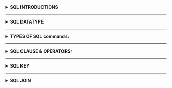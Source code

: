 <details>


   
   <summary><b> SQL INTRODUCTIONS </b></summary>
   
# <SUB>1. SQL: Structured Query Language, used to access and manipulate data.</SUB>
# <SUB>2. SQL used CRUD operations to communicate with DB.</SUB>
</br>1. CREATE - execute INSERT statements to insert new tuple into the relation.
</br>2. READ - Read data already in the relations.
</br>3. UPDATE - Modify already inserted data in the relation.
</br>4. DELETE - Delete specific data point/tuple/row or multiple rows.
# <sub>3. SQL is not DB, is a query language.</sub>
# <SUB>4. What is RDBMS? (Relational Database Management System)</SUB>
</br>1. Software that enable us to implement designed relational model.
</br>2. e.g., MySQL, MS SQL, Oracle, IBM etc.
</br>3. Table/Relation is the simplest form of data storage object in R-DB.
</br>4. MySQL is open-source RDBMS, and it uses SQL for all CRUD operations
# <sub>5. MySQL used client-server model, where client is CLI or frontend that used services provided by MySQL server.</sub>
# <sub>6. Difference between SQL and MySQL</sub>
</br>SQL is Structured Query language used to perform CRUD operations in R-DB, while MySQL is a RDBMS used to
store, manage and administrate DB (provided by itself) using SQL.
</details>

--------------------------------------------------------------------------------------------------------------------------------------
<details>




   
<summary><b> SQL DATATYPE </b></summary>

# <SUB>7. SQL DATA TYPES
## 🔹 String Data Types
- </br> **CHAR(n)** Fixed-length string (0–255), e.g., CHAR(251)
- </br> **VARCHAR(n)** Variable-length string (0–65535 depending on row size), e.g., VARCHAR(255)
- </br> **TINYTEXT** String up to 255 characters
- </br> **TEXT** String up to 65,535 characters (64 KB)
- </br> **MEDIUMTEXT** String up to 16,777,215 characters (16 MB)
- </br> **LONGTEXT** String up to 4,294,967,295 characters (4 GB)
- </br> **TINYBLOB** Binary string up to 255 bytes
- </br> **BLOB** Binary string up to 65,535 bytes (64 KB)
- </br> **MEDIUMBLOB** Binary string up to 16 MB
- </br> **LONGBLOB** Binary string up to 4 GB
- </br> **ENUM** One value from a preset list, e.g., ENUM('M','F','Other')
- </br> **SET** One or many values from a preset list, e.g., SET('a','b','c')
## 🔹 Numeric Data Types
- </br> **TINYINT** Integer (-128 to 127)
- </br> **SMALLINT** Integer (-32,768 to 32,767)
- </br> **MEDIUMINT** Integer (-8,388,608 to 8,388,607)
- </br> **INT** Integer (-2,147,483,648 to 2,147,483,647)
- </br> **BIGINT** Integer (-9,223,372,036,854,775,808 to 9,223,372,036,854,775,807)
- </br> **FLOAT** Approx. decimal with precision up to 23 digits
- </br> **DOUBLE** Approx. decimal with precision 24 to 53 digits
- </br> **DECIMAL** Exact fixed-point decimal (stored as string internally)
## 🔹 Date & Time Data Types
- </br> **DATE** Format: `YYYY-MM-DD`
- </br> **DATETIME** Format: `YYYY-MM-DD HH:MM:SS`
- </br> **TIMESTAMP** Format: `YYYYMMDDHHMMSS`
- </br> **TIME** Format: `HH:MM:SS`
## 🔹 Boolean Data Type
- </br> **BOOLEAN** True/False (stored as 0 = False, 1 = True)

# <SUB>8. Size: TINY < SMALL < MEDIUM < INT < BIGINT.</SUB>
# <sub>9. Variable length Data types e.g., VARCHAR, are better to use as they occupy space equal to the actual data Size.</sub>
# <sub>10. Values can also be unsigned e.g., INT UNSIGNED. </sub>

</details>


--------------------------------------------------------------------------------------------------------------------------------------


<details>




   
<summary> <b>TYPES OF SQL commands:</b></summary>
<details>
   <summary> <b>DDL</b></summary>
   
</br>**DDL (data definition language): defining relation schema.**
</br>1. **CREATE**: create table, DB, view.
</br>2 .**ALTER TABLE**: modification in table structure. e.g, change column datatype or add/remove columns.
</br>3. **DROP**: delete table, DB, view.
</br>4. **TRUNCATE**: remove all the tuples from the table.
</br>5. **RENAME**: rename DB name, table name, column name etc
# <sub>12. How to create a database?</SUB>
</br> **CREATE DATABASE** database_name;
</br> **Example** - CREATE DATABASE ORG; { HERE ORG IS A DATABASES NAME. }
# <sub>13. How to show all existing databases? </sub>
</br> **SHOW DATABASES;**
# <sub>14. How to use/select a database? </sub>
</br> **USE** database_name;  
</br> **Example** – USE ORG;
# <sub>15. How to create a table inside a database? </sub>
</br> **CREATE TABLE** table_name (  
column1 datatype,  
column2 datatype,  
column3 datatype,    
);  
</br> **Example** – CREATE TABLE STUDENT (ID INT, NAME VARCHAR(100), AGE INT)
# <sub>16. How to show all tables in the selected database? </sub>
</br> **SHOW TABLES;**
# <sub>17. How to describe the structure of a table? </sub>
</br> **DESCRIBE** table_name;  
</br> **Example** – DESCRIBE STUDENT;
# <sub>18. How to drop (delete) a database? </sub>
</br> **DROP DATABASE** database_name;  
</br> **Example** – DROP DATABASE ORG;
# <sub>19. How to drop (delete) a table? </sub>
</br> **DROP TABLE** table_name;  
</br> **Example** – DROP TABLE STUDENT;
# <sub>20. What is the SQL `ALTER TABLE` statement used for? </sub>
</br> **ALTER TABLE** is used to add, delete, or modify columns in an existing table. It can also add or drop constraints.
# <sub>21. How to add a column to a table? </sub>
</br> **ALTER TABLE** table_name **ADD** column_name datatype;  
</br> **Example** – CREATE TABLE Customers ADD Email VARCHAR(255); { Adds “Email” column to Customers table }
# <sub>22. How to drop (delete) a column from a table? </sub>
</br> **ALTER TABLE** table_name **DROP COLUMN** column_name;  
</br> **Example** – ALTER TABLE Customers DROP COLUMN Email; { Deletes “Email” column }
# <sub>23. How to modify a column's data type? </sub> 
</br> **ALTER TABLE** table_name **MODIFY COLUMN** column_name datatype;  
</br> **Example** – ALTER TABLE Persons MODIFY COLUMN DateOfBirth YEAR; { Changes column type to YEAR }
# <sub>24. How to rename a column? </sub> 
</br> **ALTER TABLE** table_name **RENAME COLUMN** old_name **TO** new_name;  
</br> **Example** – ALTER TABLE Persons RENAME COLUMN Address TO City; { Renames column Address → City }
# <sub>25. How to rename a table? </sub>
</br> **ALTER TABLE** old_table_name **RENAME TO** new_table_name;  
</br> **Example** – ALTER TABLE Customers RENAME TO Clients; { Renames table Customers → Clients }
# <sub>26. How to rename a database? </sub> 
</br> MySQL does **not** support `RENAME DATABASE` directly.  
</br> Instead, you must **create a new database**, then **move (or import/export) the tables** into it.
1. **CREATE DATABASE** new_database;  
2. **RENAME TABLE** old_database.table_name **TO** new_database.table_name;  
   (Repeat for each table)  
3. **DROP DATABASE** old_database; (after confirming data is moved)
Example:  
</br> **CREATE** DATABASE new_org;  
</br> **RENAME TABLE** org.students *TO** new_org.students;  
</br> **DROP DATABASE** org;
# <sub>27. How to add a column after a specific column? </sub>

</br> In MySQL, you can use the ALTER TABLE ... ADD COLUMN ... AFTER ... syntax to place the new column at a specific location.
</br> If you don’t specify AFTER, the new column will be added at the end of the table.
```
ALTER TABLE table_name
ADD COLUMN new_column_name datatype AFTER existing_column_name;

Example: Suppose you have an Employees table with columns:
EmployeeID, FirstName, LastName, BirthDate, Photo, Notes
To add a Gender column after BirthDate:
ALTER TABLE Employees
ADD COLUMN Gender TEXT AFTER BirthDate
```




# <sub>27. What is the SQL `TRUNCATE` statement used for? </sub>
</br> **TRUNCATE TABLE** is used to delete all rows from a table, but it keeps the table structure for future use.
# <sub>28. How to truncate a table? </sub>
</br> **TRUNCATE TABLE** table_name;  
</br> **Example** – TRUNCATE TABLE Students; { Removes all records from Students table, but keeps the table }
# <sub>29. What is the difference between `TRUNCATE` and `DELETE`? </sub>
</br> **DELETE** – removes rows one by one and can use a **WHERE** condition.  
</br> **TRUNCATE** – removes all rows instantly, does not support **WHERE**, and resets AUTO_INCREMENT counters (in MySQL).
**Example:**  
</br> DELETE FROM Students **WHERE** Age > 20; { Deletes only matching rows }  
</br> **TRUNCATE TABLE** Students; { Deletes all rows }
# <sub>30. What is DRL / DQL (Data Retrieval / Data Query Language)? </sub>
</br> DRL / DQL is used to retrieve data from the database.  
</br> The main keyword is **SELECT**.
# <sub>31. How to select all columns from a table? </sub>
</br> **SELECT * FROM** table_name;  
</br> **Example** – SELECT * FROM Students; { Fetches all columns and all rows from Students }
# <sub>32. How to select specific columns from a table? </sub>
</br> **SELECT** column1, column2 **FROM** table_name;  
</br> **Example** – SELECT Name, Age FROM Students; { Fetches only Name and Age columns }
# <sub>33. What is the order of execution in SELECT? </sub>
</br> The order of execution is **from RIGHT to LEFT**.  
</br> First, the **FROM** clause is executed, then the **SELECT** clause.
# <sub>34. Can we use SELECT keyword without using FROM clause? </sub>
</br> ✅ Yes, using **DUAL tables**.
# <sub> What are DUAL tables? </sub>
</br> DUAL tables are **dummy tables** created by MySQL (and Oracle).  
</br> They help users to perform calculations or functions without referring to user-defined tables.
# <sub>35. Example of SELECT without FROM (using DUAL) </sub>
</br> SELECT 55 + 11; { Returns 66 }  
</br> SELECT NOW(); { Returns current date & time }  
</br> SELECT UCASE('hello'); { Returns HELLO }
</details>

------------------------------------------------------------------------------------------------------------------------------------------


<details>
   <summary> <b>DML</b></summary>

   # <sub> What is DML in SQL? </sub>
</br> **DML (Data Manipulation Language)** is used to **manipulate data** in existing tables.  
</br> It includes **INSERT, UPDATE, DELETE, REPLACE** statements.
# <sub> How to insert data into a table? </sub>
```
sql
INSERT INTO table_name (col1, col2, col3)
VALUES (v1, v2, v3), (val1, val2, val3);
</br> ✅ You can insert single or multiple rows in one statement.
```
# <sub> What is the purpose of the SQL UPDATE statement? </sub>
</br> The **UPDATE** statement is used to **modify existing data** in a table.
# <sub> How do you update a single column value in a table? </sub>
</br> Use the **SET** keyword with a **WHERE clause** to update a specific row:

```
sql
UPDATE table_name
SET column_name = value
WHERE condition;
```
# <sub> How do you update multiple columns in a single query? </sub>
 ✅ Multiple columns can be updated at once using commas:
```
UPDATE table_name
SET col1 = value1, col2 = value2
WHERE condition;
```
# <sub> What is ON DELETE CASCADE and ON UPDATE CASCADE? </sub>
</br> - ON DELETE CASCADE: If a referenced row is deleted in the parent table, all corresponding rows in the child table are also deleted.
</br> - ON UPDATE CASCADE: If a referenced primary key is updated in the parent table, the foreign key values in the child table are automatically updated.
```
CREATE TABLE Orders (
    OrderID INT PRIMARY KEY,
    CustomerID INT,
    FOREIGN KEY (CustomerID) REFERENCES Customers(CustomerID)
    ON DELETE CASCADE
    ON UPDATE CASCADE
);
IF YOU ARE NOT WRITE ON DELETE CASCADE OR ON UPDATE CASCADE YOU CANNOT UPDATE OR DELETE DATA FROM PARENT TABLE
```
# <sub> What is ON DELETE SET NULL? </sub>
</br> - **ON DELETE SET NULL:** If a referenced row is deleted in the parent table,
</br>the foreign key value in the child table is automatically set to **NULL** instead of being deleted.
```
sql
CREATE TABLE Orders (
    OrderID INT PRIMARY KEY,
    CustomerID INT,
    FOREIGN KEY (CustomerID) REFERENCES Customers(CustomerID)
    ON DELETE SET NULL
);
```
</br>IF YOU ARE NOT WRITE **ON DELETE SET NULL**,
</br> YOU CANNOT **DELETE DATA** FROM THE PARENT TABLE IF CHILD
</br>ROWS EXIST, BECAUSE IT WILL BREAK THE **FOREIGN KEY CONSTRAINT**.
# <sub> What is REPLACE in SQL? </sub>

</br>**Primarily used for already present tuples (rows) in a table.**  
</br>Works like an **UPDATE** if the row with the same **PRIMARY KEY** or **UNIQUE KEY** already exists
</br>the old row will be deleted and replaced with the new one.  
</br> - Works like an **INSERT** if there is no duplicate data — a new row will be inserted.  
**Syntax Examples:**
```
sql
-- Insert or replace a row into student table
REPLACE INTO student (id, class) VALUES (4, 3);

-- Alternative syntax using SET
REPLACE INTO student 
SET id = 4, class = 3;
```
# <sub>Difference Between UPDATE and DELETE in SQL? </sub>
### 1.Basic Definition
- **UPDATE** → Modifies existing records in a table.  
- **DELETE** → Removes existing records from a table.  

### 2. Effect on Data
- **UPDATE** → Changes values of one or more columns for selected rows, but the rows remain in the table.  
- **DELETE** → Removes the entire row(s) from the table.  
### 3. Syntax
```
sql
-- UPDATE Example
UPDATE employees
SET salary = 50000
WHERE emp_id = 101;

-- DELETE Example
DELETE FROM employees
WHERE emp_id = 101;
```










   </details>

   
-----------------------------------------------------------------------------------------------------------------------------------------




   
   <details>
   <summary> <b>DCL</b></summary>

   </details>



------------------------------------------------------------------------------------------------------------------------------------------


   
   <details>
   <summary> <b>TCL</b></summary>

   </details>
 </details>


--------------------------------------------------------------------------------------------------------------------------------------



 
 <details>
    
   <summary><b> SQL CLAUSE & OPERATORS: </b></summary>
   
<details>
<summary><b>SQL CLAUSE</b></summary>
   
# <sub>36. What is the SQL WHERE clause? </sub>
</br> The **WHERE** clause is used to **filter records**.  
</br> It extracts only those records that fulfill a specified condition.
# <sub>37. Syntax of WHERE clause </sub>
</br> **SELECT** column1, column2, ...  
**FROM** table_name  
**WHERE** condition;
```
Example 1 :
Select from customer where country="mexico";
Example 2:
Select from customer where CustomerID = 1;
Example 3 :
Select from customers where CustomerID > 80;
 
```
# <sub>38. Can the WHERE clause be used only in SELECT? </sub>
</br> ❌ No.  
</br> The WHERE clause can also be used in **UPDATE, DELETE,** and other SQL statements.
# <sub>39. What is the SQL BETWEEN operator? </sub>  
</br> The **BETWEEN** operator is used to filter the result set within a certain **range of values**.  
</br> The values can be numbers, text, or dates.  
# <sub>40. Syntax of BETWEEN </sub>  
</br> **SELECT** column1, column2, ...  
**FROM** table_name  
**WHERE** column_name **BETWEEN** value1 **AND** value2;  
# <sub>41. How to select students with Marks between 70 and 90? </sub>  
</br> **SELECT** *  
**FROM** Students  
**WHERE** Marks BETWEEN 70 AND 90;  
# <sub>42. How to select employees with Salary between 30,000 and 50,000? </sub>  
</br> **SELECT** *  
**FROM** Employees  
**WHERE** Salary BETWEEN 30000 AND 50000;  
# <sub>43. How to select customers whose Age is between 25 and 35? </sub>  
</br> **SELECT** *  
**FROM** Customers  
**WHERE** Age BETWEEN 25 AND 35;  
# <sub>44. How to select products where Price is NOT between 500 and 1000? </sub>  
</br> **SELECT** *  
**FROM** Products  
**WHERE** Price NOT BETWEEN 500 AND 1000;  
# <sub>45. How to select orders placed between '2025-01-01' and '2025-06-30'? </sub>  
</br> **SELECT** *  
**FROM** Orders  
**WHERE** OrderDate BETWEEN '2025-01-01' AND '2025-06-30';  
# <sub>46. Can BETWEEN be used with text values? </sub>  
</br> ✅ Yes. For example:  
```sql
SELECT *  
FROM Customers  
WHERE CustomerName BETWEEN 'A' AND 'M';
```
# <sub> What is the SQL ORDER BY keyword? </sub>
</br> The **ORDER BY** keyword is used to **sort the result-set** in ascending or descending order.
# <sub> What is the default sorting order in ORDER BY? </sub>
</br> By default, **ORDER BY** sorts records in **ascending order (ASC)**.
```sql
SELECT * FROM Products ORDER BY Price;
```
# <sub> How do you sort records in descending order? </sub>
</br> Use the DESC keyword to sort records from highest to lowest or Z to A:
```
SELECT * FROM Products ORDER BY Price DESC;
SELECT * FROM Products ORDER BY ProductName DESC;
```
# <sub> How do you sort records by multiple columns? </sub>
</br> List multiple columns separated by commas. Records are sorted by the first column, then by the next if there are duplicates:
```
SELECT * FROM Customers ORDER BY Country, CustomerName;
```
# <sub> How do you use both ASC and DESC in one query? </sub>
</br> Specify the order for each column individually:
```
SELECT * FROM Customers ORDER BY Country ASC, CustomerName DESC;
```
# <sub> What is the SQL SELECT DISTINCT statement? </sub>
</br> The **SELECT DISTINCT** statement is used to return **only distinct (different) values** from a column.
# <sub> Why do we use SELECT DISTINCT? </sub>
</br> To avoid duplicate values in the result set and **list only unique entries**.
# <sub> Syntax of SELECT DISTINCT</sub>
```
sql
SELECT DISTINCT column1, column2, ...
FROM table_name;

```
# <sub> Can SELECT DISTINCT be used on multiple columns?</sub>

</br> ✅ Yes. It considers the combination of values across the listed columns as unique.
```
SELECT DISTINCT Country, City FROM Customers;
```
</br> Returns unique combinations of Country and City.

# <sub> What is the SQL GROUP BY statement? </sub>
</br> The **GROUP BY** statement groups rows that have the same values into **summary rows**.  
</br> Often used with aggregate functions like **COUNT(), SUM(), AVG(), MIN(), MAX()**.
# <sub> Syntax of GROUP BY</sub>
```
sql
SELECT column_name(s)
FROM table_name
WHERE condition
GROUP BY column_name(s)
ORDER BY column_name(s);
```
# <sub> What is the SQL HAVING clause? </sub>
</br> The **HAVING** clause is used to **filter groups** created by the **GROUP BY** statement.  
</br> It is used because the **WHERE** clause **cannot filter aggregate results**.
# <sub> Syntax of HAVING clause</sub>
```
sql
SELECT column_name(s)
FROM table_name
WHERE condition
GROUP BY column_name(s)
HAVING condition
ORDER BY column_name(s);
```

# <sub> Example: Filter groups using HAVING</sub>
```
SELECT Country, COUNT(CustomerID) AS NumberOfCustomers
FROM Customers
GROUP BY Country
HAVING COUNT(CustomerID) > 5;
```   
</br> This returns countries with more than 5 customers.
# <sub> Can multiple conditions be used in HAVING?</sub>
</br> ✅ Yes, multiple conditions can be combined using AND/OR:
```
SELECT Country, COUNT(CustomerID) AS NumberOfCustomers
FROM Customers
GROUP BY Country
HAVING COUNT(CustomerID) > 5 AND COUNT(CustomerID) < 20;
```
</details>

--------------------------------------------------------------------------------------------------------------------------------------


<details>
<summary><b>SQL OPERATOR</b></summary>


# <sub>47. What is the SQL IN operator? </sub>  
</br> The **IN** operator allows you to specify multiple values in a **WHERE** clause.  
</br> It is a shorthand for writing multiple **OR** conditions.  
# <sub>48. What is the syntax of IN? </sub>  
</br> **SELECT** column_name(s)  
**FROM** table_name  
**WHERE** column_name **IN** (value1, value2, ...);  
# <sub>49. How to return all customers from 'Germany', 'France', or 'UK'? </sub>
```
</br> **SELECT** *  
**FROM** Customers  
**WHERE** Country IN ('Germany', 'France', 'UK');
```
# <sub>50. How to return all customers that are NOT from 'Germany', 'France', or 'UK'? </sub>  
```
</br> **SELECT** *  
**FROM** Customers  
**WHERE** Country NOT IN ('Germany', 'France', 'UK');  
```
# <sub>51. What is the SQL AND operator? </sub>
</br> The **AND** operator is used to filter records only when **all conditions** are true.  
</br> **Syntax:**  
```sql
SELECT column1, column2, ...
FROM table_name
WHERE condition1 AND condition2;
```
</br> **Example:**
```
SELECT * 
FROM Customers
WHERE Country = 'Germany' AND City = 'Berlin';
```
# <sub>52. What is the SQL OR operator? </sub>
</br> The OR operator is used to filter records when at least one condition is true.
</br> **Syntax:**
```
SELECT column1, column2, ...
FROM table_name
WHERE condition1 OR condition2;
```
</br> **Example:**
```
SELECT * 
FROM Customers
WHERE Country = 'Germany' OR Country = 'France';
```
# <sub>53. What is the SQL NOT operator? </sub>
</br> The NOT operator is used to display records when the condition is not true.
</br> **Syntax:**
```
SELECT column1, column2, ...
FROM table_name
WHERE NOT condition;
```
</br> **Example:**
```
SELECT * 
FROM Customers
WHERE Country NOT IN ('Germany', 'France', 'UK');
```
# <sub>54. What is the SQL IS NULL operator? </sub>
</br> The IS NULL operator is used to test for empty (NULL) values in a column.
</br> **Syntax:**
```
SELECT column1, column2, ...
FROM table_name
WHERE column_name IS NULL;
```
</br> **Example:**
```
SELECT * 
FROM Customers
WHERE Address IS NULL;

```
</details>

--------------------------------------------------------------------------------------------------------------------------------------



<details>
<summary><b>SQL WILDCARDS</b></summary>
   
# <sub>55. What are SQL Wildcards? </sub>
</br> SQL Wildcards are special symbols used with the **LIKE** operator to search for specific patterns in a column.  
</br>They allow you to substitute one or more characters in string matching.  
# <sub>56. Why are SQL Wildcards used? </sub>
</br> Wildcards are used in the **WHERE** clause to perform flexible searches when you don’t know the exact value.  
</br>They help find partial matches instead of exact matches.  
# <sub>57. What does the % wildcard represent? </sub>
</br> The **%** wildcard matches **zero or more characters**.  
**Examples:**  
```sql
-- Names ending with 'es'
SELECT * FROM Customers WHERE CustomerName LIKE '%es';

-- Names containing 'mer'
SELECT * FROM Customers WHERE CustomerName LIKE '%mer%';
```
# <sub>57. What does the _ wildcard represent? </sub>
</br> The _ wildcard matches exactly one character.
```
-- Any city ending with 'ondon'
SELECT * FROM Customers WHERE City LIKE '_ondon';
-- City starting with 'L' and ending with 'on'
SELECT * FROM Customers WHERE City LIKE 'L___on';
```
# <sub>58. How is the [] wildcard used in SQL? </sub>
</br> The [] wildcard matches any one character from inside the brackets.
**Example:**
```
-- Names starting with b, s, or p
SELECT * FROM Customers WHERE CustomerName LIKE '[bsp]%';
```
# <sub> 57. What does the - wildcard do? </sub>
</br> The - wildcard specifies a range of characters inside brackets.
**Example:**
```
-- Names starting with a–f
SELECT * FROM Customers WHERE CustomerName LIKE '[a-f]%';
```
# <sub>59. Can SQL wildcards be combined? </sub>
</br> ✅ Yes. Wildcards can be combined for more complex patterns.
**Examples:**
```
-- Names starting with 'a' and at least 3 characters long
SELECT * FROM Customers WHERE CustomerName LIKE 'a__%';

-- Names having 'r' in the second position
SELECT * FROM Customers WHERE CustomerName LIKE '_r%';
```
# <sub>60. What happens if no wildcard is used with LIKE? </sub>
</br> Without wildcards, the LIKE operator behaves like the = operator (exact match).
```
***Example:**

SELECT * FROM Customers WHERE Country LIKE 'Spain';
```
# <sub>61. Are all wildcards supported in every SQL database? </sub>
</br> ❌ No. Some wildcards are not supported in MySQL and PostgreSQL.
```
% and _ → Supported everywhere

[], -, ^ → Not supported in MySQL/PostgreSQL

{} → Only supported in Oracle
```


</details>

--------------------------------------------------------------------------------------------------------------------------------------


<details>
<summary><b>SQL ALISE</b></summary>
   
# <sub>62. What is a SQL Alias? </sub>
</br> A SQL Alias is a **temporary name** given to a table or column to make it more readable.  
</br> It exists only for the duration of the query.

# <sub>63. How do you create a column alias in MySQL? </sub>
</br> Use the **AS** keyword (optional in MySQL):  
```sql
SELECT CustomerID AS ID FROM Customers;
-- Or without AS
SELECT CustomerID ID FROM Customers;
```
# <sub>64. How do you give an alias with spaces in MySQL? </sub>
</br> Surround the alias with **backticks (`)** in MySQL:
```
SELECT ProductName AS `My Great Products` FROM Products;
```
# <sub> Why are table aliases useful? </sub>
</br> Table aliases are useful when:
</br>Using more than one table in a query,
</br>Making long column or table names shorter,
</br>Improving query readability,
```
Example:

SELECT o.OrderID, o.OrderDate, c.CustomerName
FROM Customers AS c, Orders AS o
WHERE c.CustomerName='Around the Horn' AND c.CustomerID=o.CustomerID;
```

</details>
</details>



---------------------------------------------------------------------------------------------------



<details>
   
   <summary> <b>SQL KEY </b></summary> 

<details>
   
   <summary> <b>PRIMARY KEY </b></summary> 
   
   # <sub> What is a PRIMARY KEY in SQL? </sub>
</br> A **PRIMARY KEY** is a column (or a set of columns) that **uniquely identifies each row** in a table.  
</br> Each table can have **only one primary key.**
# <sub> Can a PRIMARY KEY column accept NULL values? </sub>
</br> ❌ No. A **PRIMARY KEY column cannot contain NULL** values because it must uniquely identify every row.
# <sub> Can a table have more than one PRIMARY KEY? </sub>
</br> ❌ No. A table can have **only one PRIMARY KEY**, but it can consist of **multiple columns (composite primary key).**
# <sub> What is a composite PRIMARY KEY? </sub>
</br> A **composite primary key** is a primary key made up of **two or more columns** that together uniquely identify a row.

```sql
CREATE TABLE Orders (
    OrderID INT,
    ProductID INT,
    Quantity INT,
    PRIMARY KEY (OrderID, ProductID)
);
```

# <sub> Can PRIMARY KEY be added after table creation? </sub>
</br> ✅ Yes, using ALTER TABLE:
```
ALTER TABLE Students
ADD PRIMARY KEY (StudentID);
```
# <sub> Can a PRIMARY KEY be dropped? </sub>
</br> ✅ Yes, using ALTER TABLE:
```
ALTER TABLE Students
DROP PRIMARY KEY;
 ```
# <sub> Why is PRIMARY KEY important? </sub>
</br> - Ensures data integrity by uniquely identifying each row
</br> - Used to create relationships between tables with foreign keys
</br> - Helps in indexing and faster query performance



</details>

--------------------------------------------------------------------------------------------------------------------------------------

<details>
   
   <summary> <b>FOREGIN KEY </b></summary> 
   
  # <sub> What is a FOREIGN KEY in SQL? </sub>
</br> A **FOREIGN KEY** is a column (or set of columns) in one table that **references the PRIMARY KEY of another table**.  
</br> It is used to maintain **referential integrity** between two tables.
# <sub> Can a table have multiple FOREIGN KEYS? </sub>
</br> ✅ Yes. A table can have **multiple foreign keys**, each referencing different tables.
# <sub> Can a FOREIGN KEY accept NULL values? </sub>
</br> ✅ Yes. A FOREIGN KEY column can contain **NULL** unless specified otherwise.
# <sub> How to create a FOREIGN KEY while creating a table? </sub>
```
sql
CREATE TABLE Orders (
    OrderID INT PRIMARY KEY,
    CustomerID INT,
    OrderDate DATE,
    FOREIGN KEY (CustomerID) REFERENCES Customers(CustomerID)
);
  ```
# <sub> How to add a FOREIGN KEY to an existing table? </sub>
```
ALTER TABLE Orders
ADD CONSTRAINT FK_Customer
FOREIGN KEY (CustomerID) REFERENCES Customers(CustomerID);
```
# <sub> How to delete a FOREIGN KEY? </sub>
```
ALTER TABLE Orders
DROP FOREIGN KEY FK_Customer;
```
# <sub> What is ON DELETE CASCADE and ON UPDATE CASCADE? </sub>
</br> - ON **DELETE CASCADE:** If a referenced row is deleted in the parent table, all corresponding rows in the child table are also deleted.
</br> - ON **UPDATE CASCADE:** If a referenced primary key is updated in the parent table, the foreign key values in the child table are automatically updated.
```
CREATE TABLE Orders (
    OrderID INT PRIMARY KEY,
    CustomerID INT,
    FOREIGN KEY (CustomerID) REFERENCES Customers(CustomerID)
    ON DELETE CASCADE
    ON UPDATE CASCADE
);
```
</details>
</details>

--------------------------------------------------------------------------------------------------------------------------------------
<details>
   
   <summary> <b>SQL JOIN </b></summary> 
   
   # <sub>MySQL Joining Tables</sub>

</br>A **JOIN** clause is used to combine rows from two or more tables, based on a related column between them.  
</br>It helps in retrieving meaningful data from multiple tables by establishing relationships us
# <sub>Types of JOINs in MySQL</sub>
</br>**1.INNER JOIN.**
</br>**2.LEFT JOIN.**
</br>**3.RIGHT JOIN.**
</br>**4.FULL JOIN.**
</br>**5.CROSS JOIN.**
</br>**6.SELF JOIN.**

<details>
   
   <summary> <b>INNER JOIN </b></summary> 
   
   # <sub>1. What is INNER JOIN in MySQL?</sub>  
   </br>In MySQL, INNER JOIN returns rows that have matching values in both tables.
   </br>If there is no match, that row will not be included in the result set.
   # <sub>2. What is the syntax of INNER JOIN?</sub>  
```
sql
-- INNER JOIN between two tables
SELECT column_list
FROM table1
INNER JOIN table2
ON table1.common_column = table2.common_column;

-- INNER JOIN with three tables
SELECT column_list
FROM table1
INNER JOIN table2 ON table1.col = table2.col
INNER JOIN table3 ON table2.col = table3.col;
```
   </details>
   <details>
   
   <summary> <b>OUTER  JOIN </b></summary> 

   # <sub>1. What is an OUTER JOIN in MySQL?</sub> 
   </br>OUTER JOIN is used to return all records from one table and the matched records from another table.
   </br>If no match is found, NULL values are returned for the missing side.
   </br> **THREE** types of OUTER JOINS : -
   </br>**1.LEFT JOIN.**
   </br>**2.RIGHT JOIN.**
   </br>**3.FULL JOIN.**
    <details>
   
   <summary> <b> LEFT JOIN </b></summary> 

   # <sub>3. What is LEFT JOIN in MySQL?</sub>  
   </br>LEFT JOIN returns all rows from the left table, and the matched rows from the right table.
   </br>If there is no match, NULL is returned from the right side.
   
    **Example:**  
      ```
      sql
      SELECT employees.emp_id, employees.name, departments.dept_name
      FROM employees
      LEFT JOIN departments
      ON employees.dept_id = departments.dept_id;
      ```
   </details>
   
   <details>
   
   <summary> <b> RIGHT JOIN </b></summary> 

   # <sub>What is RIGHT JOIN in MySQL?</sub>
   </br>RIGHT JOIN returns all rows from the right table, and the matched rows from the left table.  
   </br>If there is no match, NULL is returned from the left side.
   ```
SELECT employees.emp_id, employees.name, departments.dept_name
   FROM employees
   RIGHT JOIN departments
   ON employees.dept_id = departments.dept_id;
   ```

   </details>

   <details>
   
   <summary> <b> FULL JOIN </b></summary> 
   
   # <sub>What is FULL JOIN in MySQL?</sub>
   </br>MySQL does not support FULL OUTER JOIN directly.  
   </br>It can be simulated using a combination of LEFT JOIN and RIGHT JOIN with UNION.  
   ```
SELECT e.emp_id, e.name, d.dept_name
FROM employees e
LEFT JOIN departments d ON e.dept_id = d.dept_id
UNION
SELECT e.emp_id, e.name, d.dept_name
FROM employees e
RIGHT JOIN departments d ON e.dept_id = d.dept_id;
```
# <sub>What is the difference between UNION and UNION ALL in FULL JOIN?</sub>
```
- UNION → Removes duplicate rows (only unique rows are returned).  
- UNION ALL → Returns all rows including duplicates.  
```
# <sub>When should you use OUTER JOINS?</sub>
```
- Use LEFT JOIN → When you want all rows from the left table, even if no match exists.  
- Use RIGHT JOIN → When you want all rows from the right table, even if no match exists.  
- Use FULL JOIN → When you want all rows from both tables, with NULLs where no match exists.  
```

   </details>

   </details>
   <details>
   
   <summary> <b> CROSS JOIN </b></summary> 
   
   # <sub>1. What is CROSS JOIN in MySQL?</sub> 
   ```
   CROSS JOIN returns the Cartesian product of two tables.
It combines each row from the first table with all rows from the second table.
```
# <sub>2. What is the syntax of CROSS JOIN?</sub>  
```
sql
SELECT column_list
FROM table1
CROSS JOIN table2;
```
# <sub>4. How many rows does CROSS JOIN return?</sub>
```
If table1 has M rows and table2 has N rows,  
then CROSS JOIN returns M × N rows.  
Example:
Table1 → 10 rows
Table2 → 5 rows
Result → 10 × 5 = 50 rows
```
# <sub>Difference between CROSS JOIN and INNER JOIN?</sub>
```
- INNER JOIN → Returns only matching rows based on a condition.  
- CROSS JOIN → Returns all possible row combinations (Cartesian product), regardless of match.
```
   </details>
   <details>
   
   <summary> <b> SELF JOIN </b></summary> 

   # <sub>1. What is a SELF JOIN?</sub>  
</br>A SELF JOIN is a regular join but the table is joined with itself.
</br>It is used when we want to compare rows within the same table.

# <sub>2. When is SELF JOIN used?</sub> 
```
To find relationships among rows of the same table.
Example: finding employees and their managers in the same employee table.
Example: finding duplicate records in a table.
```
# <sub>3. Syntax of SELF JOIN</sub>  
```
sql
SELECT column_list
FROM table_name t1
INNER JOIN table_name t2
ON t1.common_column = t2.common_column;

```
# <sub>Example of SELF JOIN</sub>
```
SELECT e1.emp_name AS Employee, e2.emp_name AS Manager
FROM employees e1
INNER JOIN employees e2
ON e1.manager_id = e2.emp_id;
```

# <sub>Join Without Using JOIN Keywords</sub>

We can combine rows from two or more tables without explicitly using the `JOIN` keyword.  
This method is called an **implicit join** (old-style join).
## 🔹 Syntax
```
sql
SELECT * 
FROM table1, table2 
WHERE condition;
```


   </details>
   
   
</details>
      
</details>




















